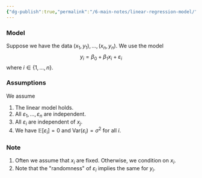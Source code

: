 ```yaml
---
{"dg-publish":true,"permalink":"/6-main-notes/linear-regression-model/","tags":["regression","info"]}
---
```


### Model

Suppose we have the data $(x_{1},y_{1}),\dots,(x_{n},y_{n})$. We use the model 
$$y_{i}= \beta_{0}+\beta_{1}x_{i}+ \varepsilon_{i}$$
where $i \in \{ 1,\dots,n \}$.

### Assumptions

We assume
1. The linear model holds.
2. All $\varepsilon_{1},\dots,\varepsilon_{n}$ are independent.
3. All $\varepsilon_{i}$ are independent of $x_{j}$.
4. We have $\mathbb{E}[\varepsilon_{i}]=0$ and $\text{Var}(\varepsilon_{i})=\sigma^2$ for all $i$.

### Note

1. Often we assume that $x_{i}$ are fixed. Otherwise, we condition on $x_{i}$. 
2. Note that the "randomness" of $\varepsilon_{i}$ implies the same for $y_{i}$.
